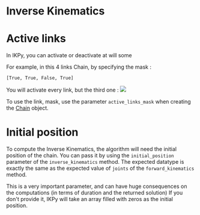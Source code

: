 # Inverse Kinematics #

# Active links
In IKPy, you can activate or deactivate at will some

For example, in this 4 links Chain, by specifying the mask :
```
[True, True, False, True]
```
You will activate every link, but the third one :
![](https://github.com/Phylliade/ikpy/blob/master/tutorials/ikpy/link-mask.png)

To use the link, mask, use the parameter `active_links_mask` when creating the [Chain](http://ikpy.readthedocs.org/en/latest/chain.html) object.

# Initial position
To compute the Inverse Kinematics, the algorithm will need the initial position of the chain. You can pass it by using the `initial_position` parameter of the `inverse_kinematics` method.
The expected datatype is exactly the same as the expected value of `joints` of the `forward_kinematics` method.


This is a very important parameter, and can have huge consequences on the computations (in terms of duration and the returned solution)
If you don't provide it, IKPy will take an array filled with zeros as the initial position.
